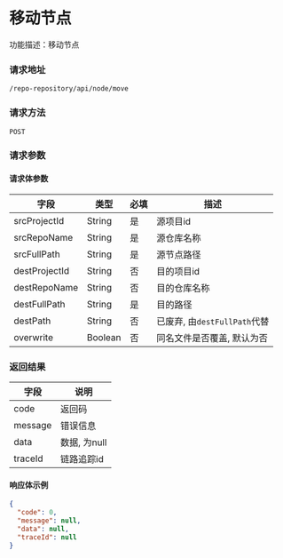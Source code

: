 # 移动节点

功能描述：移动节点

### 请求地址

```
/repo-repository/api/node/move
```

### 请求方法

`POST`

### 请求参数

#### 请求体参数

| 字段            | 类型      | 必填  | 描述                     |
|---------------|---------|-----|------------------------|
| srcProjectId  | String  | 是   | 源项目id                  |
| srcRepoName   | String  | 是   | 源仓库名称                  |
| srcFullPath   | String  | 是   | 源节点路径                  |
| destProjectId | String  | 否   | 目的项目id                 |
| destRepoName  | String  | 否   | 目的仓库名称                 |
| destFullPath  | String  | 是   | 目的路径                   |
| destPath      | String  | 否   | 已废弃, 由`destFullPath`代替 |
| overwrite     | Boolean | 否   | 同名文件是否覆盖, 默认为否         |

### 返回结果

| 字段      | 说明        |
|---------|-----------|
| code    | 返回码       |
| message | 错误信息      |
| data    | 数据, 为null |
| traceId | 链路追踪id    |

#### 响应体示例

```json
{
  "code": 0,
  "message": null,
  "data": null,
  "traceId": null
}
```
